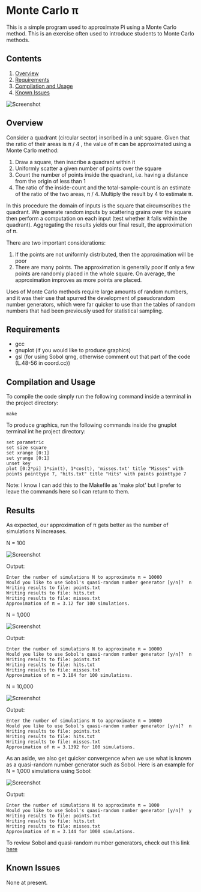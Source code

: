 # Monte Carlo π

This is a simple program used to approximate Pi using a Monte Carlo method. This is an exercise
often used to introduce students to Monte Carlo methods.

## Contents

1. [Overview](#overview)
2. [Requirements](#requirements)
3. [Compilation and Usage](#compilation-and-usage)
4. [Known Issues](#known-issues)

![Screenshot](graphics/N_1000.png)

## Overview

Consider a quadrant (circular sector) inscribed in a unit square. Given that the ratio of their areas is
π / 4 , the value of π can be approximated using a Monte Carlo method:

1. Draw a square, then inscribe a quadrant within it
2. Uniformly scatter a given number of points over the square
3. Count the number of points inside the quadrant, i.e. having a distance from the origin of less than 1
4. The ratio of the inside-count and the total-sample-count is an estimate of the ratio of the two areas,
   π / 4. Multiply the result by 4 to estimate π.

In this procedure the domain of inputs is the square that circumscribes the quadrant. We generate random 
inputs by scattering grains over the square then perform a computation on each input (test whether it falls within the 
quadrant). Aggregating the results yields our final result, the approximation of π.

There are two important considerations:

1. If the points are not uniformly distributed, then the approximation will be poor
2. There are many points. The approximation is generally poor if only a few points are randomly placed in the whole
   square. On average, the approximation improves as more points are placed.

Uses of Monte Carlo methods require large amounts of random numbers, and it was their use that spurred the development 
of pseudorandom number generators, which were far quicker to use than the tables of random numbers that had been previously used for statistical sampling.

## Requirements

- gcc
- gnuplot (if you would like to produce graphics)
- gsl (for using Sobol qrng, otherwise comment out that part of the code (L.48-56 in coord.cc))

## Compilation and Usage

To compile the code simply run the following command inside a terminal in the project directory:

```shell
make
```

To produce graphics, run the following commands inside the gnuplot terminal int he project directory:

```shell
set parametric
set size square
set xrange [0:1]
set yrange [0:1]
unset key
plot [0:2*pi] 1*sin(t), 1*cos(t), 'misses.txt' title "Misses" with points pointtype 7, "hits.txt" title "Hits" with points pointtype 7
```

Note: I know I can add this to the Makefile as 'make plot' but I prefer to leave the commands here so I can return to them.

## Results

As expected, our approximation of π gets better as the number of simulations N increases.

N = 100

![Screenshot](graphics/N_100.png)

Output:

```shell
Enter the number of simulations N to approximate π = 10000
Would you like to use Sobol's quasi-random number generator [y/n]?  n
Writing results to file: points.txt
Writing results to file: hits.txt
Writing results to file: misses.txt
Approximation of π = 3.12 for 100 simulations.
```

N = 1,000

![Screenshot](graphics/N_1000.png)

Output:

```shell
Enter the number of simulations N to approximate π = 10000
Would you like to use Sobol's quasi-random number generator [y/n]?  n
Writing results to file: points.txt
Writing results to file: hits.txt
Writing results to file: misses.txt
Approximation of π = 3.104 for 100 simulations.
```

N = 10,000

![Screenshot](graphics/N_10000.png)

Output:

```shell
Enter the number of simulations N to approximate π = 10000
Would you like to use Sobol's quasi-random number generator [y/n]?  n
Writing results to file: points.txt
Writing results to file: hits.txt
Writing results to file: misses.txt
Approximation of π = 3.1392 for 100 simulations.
```

As an aside, we also get quicker convergence when we use what is known as a quasi-random number generator such as
Sobol. Here is an example for N = 1,000 simulations using Sobol:


![Screenshot](graphics/N_1000_sobol.png)

Output: 

```shell
Enter the number of simulations N to approximate π = 1000
Would you like to use Sobol's quasi-random number generator [y/n]?  y
Writing results to file: points.txt
Writing results to file: hits.txt
Writing results to file: misses.txt
Approximation of π = 3.144 for 1000 simulations.
```

To review Sobol and quasi-random number generators, check out this link [here](https://en.wikipedia.org/wiki/Sobol_sequence)



## Known Issues

None at present.
